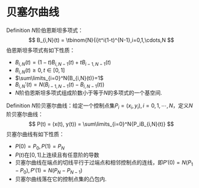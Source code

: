 # 贝塞尔曲线

Definition $N$​阶伯恩斯坦多项式：
$$
B_{i,N}(t) = \tbinom{N}{i}t^i(1-t)^{N-1},i=0,1,\cdots,N
$$
伯恩斯坦多项式有如下性质：

- $B_{i,N}(t) = (1-t)B_{i,N-1}(t) + tB_{i-1,N-1}(t)$
- $B_{i,N}(t) \geq 0, t \in [0,1]$
- $\sum\limits_{i=0}^N{B_{i,N}(t)}=1$
- $B_{i,N}'(t) = N(B_{i-1,N-1}(t)-B_{i,N-1}(t))$
- $N$阶伯恩斯坦多项式组成阶数小于等于$N$的多项式的一个基空间.

Definition $N$阶贝塞尔曲线：给定一个控制点集$P_i=(x_i,y_i),i=0,1,\cdots,N$，定义$N$阶贝塞尔曲线：
$$
P(t) = (x(t), y(t)) = \sum\limits_{i=0}^N{P_iB_{i,N}(t)}
$$
贝塞尔曲线有如下性质：

- $P(0) = P_0,P(1) = P_N$
- $P(t)$在$[0,1]$上连续且有任意阶的导数
- 贝塞尔曲线在端点的切线平行于过端点和相邻控制点的连线，即$P'(0) = N(P_1-P_0),P'(1) = N(P_N-P_{N-1})$
- 贝塞尔曲线落在它的控制点集的凸包内.

